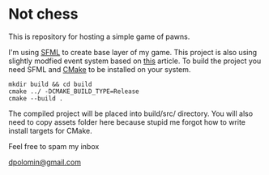 # Not chess
This is repository for hosting a simple game of pawns.

I'm using [SFML](https://www.sfml-dev.org/) to create base layer of my game. This project is also using slightly modfied event system based on [this](https://www.codeproject.com/Articles/1256352/CppEvent-How-to-implement-events-using-standard-cp) article.
To build the project you need SFML and [CMake](cmake.org) to be installed on your system.

```console
mkdir build && cd build
cmake ../ -DCMAKE_BUILD_TYPE=Release
cmake --build .
```

The compiled project will be placed into build/src/ directory. You will also need to copy assets folder here because stupid me forgot how to write install targets for CMake.

Feel free to spam my inbox

<dpolomin@gmail.com>
